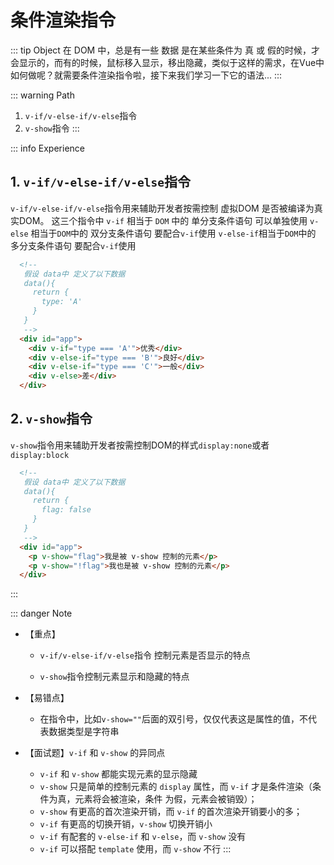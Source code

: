# 条件渲染指令

::: tip Object
在 DOM 中，总是有一些 数据 是在某些条件为 真 或 假的时候，才会显示的，而有的时候，鼠标移入显示，移出隐藏，类似于这样的需求，在Vue中如何做呢？就需要条件渲染指令啦，接下来我们学习一下它的语法...
:::

::: warning Path

1. `v-if/v-else-if/v-else`指令
2. `v-show`指令
:::

::: info Experience

## 1. `v-if/v-else-if/v-else`指令

`v-if/v-else-if/v-else`指令用来辅助开发者按需控制 虚拟DOM 是否被编译为真实DOM。
这三个指令中 `v-if` 相当于 `DOM` 中的 单分支条件语句 可以单独使用
`v-else` 相当于`DOM`中的 双分支条件语句 要配合`v-if`使用
`v-else-if`相当于`DOM`中的 多分支条件语句 要配合`v-if`使用

```html
  <!-- 
   假设 data中 定义了以下数据
   data(){
     return {
       type: 'A'
     }
   }
   -->
  <div id="app">
    <div v-if="type === 'A'">优秀</div>
    <div v-else-if="type === 'B'">良好</div>
    <div v-else-if="type === 'C'">一般</div>
    <div v-else>差</div>
  </div>
```

## 2. `v-show`指令

`v-show`指令用来辅助开发者按需控制DOM的样式`display:none`或者`display:block`

```html
  <!-- 
   假设 data中 定义了以下数据
   data(){
     return {
       flag: false
     }
   }
   -->
  <div id="app">
    <p v-show="flag">我是被 v-show 控制的元素</p>
    <p v-show="!flag">我也是被 v-show 控制的元素</p>
  </div>
```

:::

::: danger Note

* 【重点】

  * `v-if/v-else-if/v-else`指令 控制元素是否显示的特点

  * `v-show`指令控制元素显示和隐藏的特点

* 【易错点】

  * 在指令中，比如`v-show=""`后面的双引号，仅仅代表这是属性的值，不代表数据类型是字符串

* 【面试题】`v-if` 和 `v-show` 的异同点

  * `v-if` 和 `v-show` 都能实现元素的显示隐藏
  * `v-show` 只是简单的控制元素的 `display` 属性，而 `v-if` 才是条件渲染（条件为真，元素将会被渲染，条件 为假，元素会被销毁）；
  * `v-show` 有更高的首次渲染开销，而 `v-if` 的首次渲染开销要小的多；
  * `v-if` 有更高的切换开销，`v-show` 切换开销小
  * `v-if` 有配套的 `v-else-if` 和 `v-else`，而 `v-show` 没有
  * `v-if` 可以搭配 `template` 使用，而 `v-show` 不行
:::
